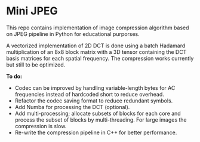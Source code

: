 # Mini JPEG

This repo contains implementation of image compression algorithm based on JPEG pipeline in Python for educational purporses. 

A vectorized implementation of 2D DCT is done using a batch Hadamard multiplication of an 8x8 block matrix with a 3D tensor containing the DCT basis matrices for each spatial frequency.
The compression works currently but still to be optimized.

**To do:**
- Codec can be improved by handling variable-length bytes for AC frequencies instead of hardcoded short to reduce overhead.
- Refactor the codec saving format to reduce redundant symbols.
- Add Numba for processing the DCT (optional).
- Add multi-processing; allocate subsets of blocks for each core and process the subset of blocks by multi-threading. For large images the compression is slow.
- Re-write the compression pipeline in C++ for better performance.
